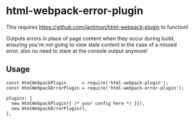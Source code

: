 # html-webpack-error-plugin

This requires https://github.com/jantimon/html-webpack-plugin to function!

Outputs errors in place of page content when they occur during build, ensuring you're not going to view stale content in the case of a missed error, also no need to stare at the console output anymore!

## Usage

```
const HtmlWebpackPlugin      = require('html-webpack-plugin');
const HtmlWebpackErrorPlugin = require('html-webpack-error-plugin');

plugins: [  
  new HtmlWebpackPlugin({ /* your config here */ }}),
  new HtmlWebpackErrorPlugin(),
],
```

